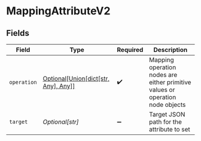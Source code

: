 # MappingAttributeV2


## Fields

| Field                                                                            | Type                                                                             | Required                                                                         | Description                                                                      |
| -------------------------------------------------------------------------------- | -------------------------------------------------------------------------------- | -------------------------------------------------------------------------------- | -------------------------------------------------------------------------------- |
| `operation`                                                                      | [Optional[Union[dict[str, Any], Any]]](undefined/models/shared/operationnode.md) | :heavy_check_mark:                                                               | Mapping operation nodes are either primitive values or operation node objects    |
| `target`                                                                         | *Optional[str]*                                                                  | :heavy_minus_sign:                                                               | Target JSON path for the attribute to set                                        |